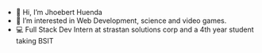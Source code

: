 - 👋 Hi, I’m Jhoebert Huenda
- 👀 I’m interested in Web Development, science and video games.
- ‍💻 Full Stack Dev Intern at strastan solutions corp and a 4th year student taking BSIT


